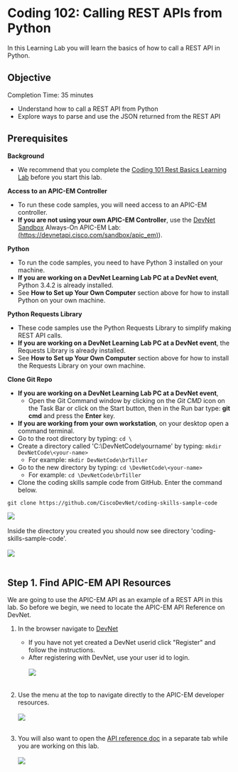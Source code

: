 # Coding 102: Calling REST APIs from Python #

In this Learning Lab you will learn the basics of how to call a REST API in Python.


## Objective ##

Completion Time: 35 minutes

* Understand how to call a REST API from Python
* Explore ways to parse and use the JSON returned from the REST API


## Prerequisites

**Background**
* We recommend that you complete the [Coding 101 Rest Basics Learning Lab](/#/lab/coding-101-rest-basics-ga/step/1) before you start this lab.

**Access to an APIC-EM Controller**
* To run these code samples, you will need access to an APIC-EM controller.
* **If you are not using your own APIC-EM Controller**, use the [DevNet Sandbox](https://developer.cisco.com/site/devnet/sandbox/) Always-On APIC-EM Lab: [(https://devnetapi.cisco.com/sandbox/apic_em)](https://devnetapi.cisco.com/sandbox/apic_em)).

**Python**
* To run the code samples, you need to have Python 3 installed on your machine.
* **If you are working on a DevNet Learning Lab PC at a DevNet event**, Python 3.4.2 is already installed.
* See **How to Set up Your Own Computer** section above for how to install Python on your own machine.

**Python Requests Library**
* These code samples use the Python Requests Library to simplify making REST API calls.
* **If you are working on a DevNet Learning Lab PC at a DevNet event**, the Requests Library is already installed.
* See **How to Set up Your Own Computer** section above for how to install the Requests Library on your own machine.

**Clone Git Repo**
* **If you are working on a DevNet Learning Lab PC at a DevNet event**,
    * Open the Git Command window by clicking on the *Git CMD* icon on the Task Bar or click on the Start button, then in the Run bar type: **git cmd** and press the **Enter** key.
* **If you are working from your own workstation**, on your desktop open a command terminal.
* Go to the root directory by typing: `cd \`
* Create a directory called 'C:\DevNetCode\yourname' by typing: `mkdir DevNetCode\<your-name>`
    * For example: `mkdir DevNetCode\brTiller`
* Go to the new directory by typing: `cd \DevNetCode\<your-name>`
    * For example: `cd \DevNetCode\brTiller`
* Clone the coding skills sample code from GitHub.  Enter the command below.
```
git clone https://github.com/CiscoDevNet/coding-skills-sample-code
```
![](/posts/files/coding-102-rest-python-ga/assets/images/github-clone.png)<br/><br/>
Inside the directory you created you should now see directory 'coding-skills-sample-code'.<br/><br/>
![](/posts/files/coding-102-rest-python-ga/assets/images/github-clone-listing.png)<br/><br/>

## Step 1. Find APIC-EM API Resources

We are going to use the APIC-EM API as an example of a REST API in this lab.  So before we begin, we need to locate the APIC-EM API Reference on DevNet.

1. In the browser navigate to <a href="https://developer.cisco.com" target="_blank">DevNet</a>
    * If you have not yet created a DevNet userid click "Register" and follow the instructions.
    * After registering with DevNet, use your user id to login.<br/><br/>
![](/posts/files/coding-102-rest-python-ga/assets/images/register.png)<br/><br/>

2. Use the menu at the top to navigate directly to the APIC-EM developer resources.<br/><br/>
  ![](/posts/files/coding-102-rest-python-ga/assets/images/Menu.png)<br/><br/>

3. You will also want to open the [API reference doc](http://devnetapic.cisco.com/) in a separate tab while you are working on this lab.<br/><br/>
  ![](/posts/files/coding-102-rest-python-ga/assets/images/Ref.png)
